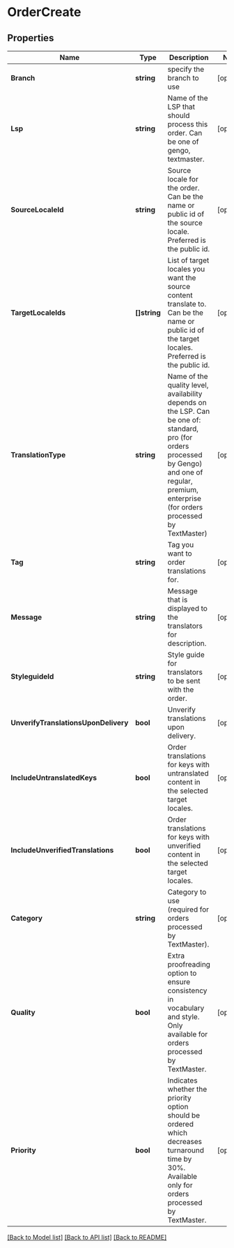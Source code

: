 # OrderCreate

## Properties

Name | Type | Description | Notes
------------ | ------------- | ------------- | -------------
**Branch** | **string** | specify the branch to use | [optional] 
**Lsp** | **string** | Name of the LSP that should process this order. Can be one of gengo, textmaster. | [optional] 
**SourceLocaleId** | **string** | Source locale for the order. Can be the name or public id of the source locale. Preferred is the public id. | [optional] 
**TargetLocaleIds** | **[]string** | List of target locales you want the source content translate to. Can be the name or public id of the target locales. Preferred is the public id. | [optional] 
**TranslationType** | **string** | Name of the quality level, availability depends on the LSP. Can be one of:  standard, pro (for orders processed by Gengo) and one of regular, premium, enterprise (for orders processed by TextMaster) | [optional] 
**Tag** | **string** | Tag you want to order translations for. | [optional] 
**Message** | **string** | Message that is displayed to the translators for description. | [optional] 
**StyleguideId** | **string** | Style guide for translators to be sent with the order. | [optional] 
**UnverifyTranslationsUponDelivery** | **bool** | Unverify translations upon delivery. | [optional] 
**IncludeUntranslatedKeys** | **bool** | Order translations for keys with untranslated content in the selected target locales. | [optional] 
**IncludeUnverifiedTranslations** | **bool** | Order translations for keys with unverified content in the selected target locales. | [optional] 
**Category** | **string** | Category to use (required for orders processed by TextMaster). | [optional] 
**Quality** | **bool** | Extra proofreading option to ensure consistency in vocabulary and style. Only available for orders processed by TextMaster. | [optional] 
**Priority** | **bool** | Indicates whether the priority option should be ordered which decreases turnaround time by 30%. Available only for orders processed by TextMaster. | [optional] 

[[Back to Model list]](../README.md#documentation-for-models) [[Back to API list]](../README.md#documentation-for-api-endpoints) [[Back to README]](../README.md)


